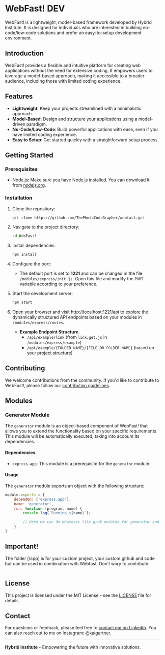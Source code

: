# WebFast! **DEV**

WebFast! is a lightweight, model-based framework developed by Hybrid Institute. It is designed for individuals who are interested in building no-code/low-code solutions and prefer an easy-to-setup development environment.

## Introduction

WebFast! provides a flexible and intuitive platform for creating web applications without the need for extensive coding. It empowers users to leverage a model-based approach, making it accessible to a broader audience, including those with limited coding experience.

## Features

- **Lightweight**: Keep your projects streamlined with a minimalistic approach.
- **Model-Based**: Design and structure your applications using a model-driven paradigm.
- **No-Code/Low-Code**: Build powerful applications with ease, even if you have limited coding experience.
- **Easy to Setup**: Get started quickly with a straightforward setup process.

## Getting Started

### Prerequisites

- Node.js: Make sure you have Node.js installed. You can download it from [nodejs.org](https://nodejs.org/).

### Installation

1. Clone the repository:

    ```bash
    git clone https://github.com/ThePhotoCodeGrapher/webfast.git
    ```

2. Navigate to the project directory:

    ```bash
    cd WebFast!
    ```

3. Install dependencies:

    ```bash
    npm install
    ```

4. Configure the port:

    - The default port is set to **1221** and can be changed in the file `/modules/express/init.js`. Open this file and modify the `PORT` variable according to your preference.

5. Start the development server:

    ```bash
    npm start
    ```

6. Open your browser and visit [http://localhost:1221/api](http://localhost:1221/api) to explore the dynamically structured API endpoints based on your modules in `/modules/express/routes`.

   - **Example Endpoint Structure**:
     - `/api/example/link` (from `link.get.js` in `/modules/express/example`)
     - `/api/example/{FOLDER_NAME}/{FILE_OR_FOLDER_NAME}` (based on your project structure)

## Contributing

We welcome contributions from the community. If you'd like to contribute to WebFast!, please follow our [contribution guidelines](CONTRIBUTING.md).

## Modules

### Generator Module

The `generator` module is an object-based component of WebFast! that allows you to extend the functionality based on your specific requirements. This module will be automatically executed, taking into account its dependencies.

#### Dependencies

- `express.app`: This module is a prerequisite for the `generator` module.

#### Usage

The `generator` module exports an object with the following structure:

```javascript
module.exports = {
    dependOn: ['express.app'],
    name: 'generator',
    run: function (program, name) {
        console.log(`Running ${name}`);

        // Here we can do whatever like grab modules for generator and represent them here
    }
}

```
## Important!

The folder [/app] is for your custom project, your custom github and code but can be used in combination with Webfast. Don't wory to contribute.
```

```
## License

This project is licensed under the MIT License - see the [LICENSE](LICENSE) file for details.

## Contact

For questions or feedback, please feel free to [contact me on LinkedIn](https://linkedin.com/in/kaigartner). You can also reach out to me on Instagram: [@kaigartner](https://instagram.com/kaigartner).

---

**Hybrid Institute** - Empowering the future with innovative solutions.
